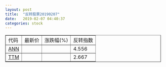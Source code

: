 ```yaml
---
layout: post
title:  "反转股票20190207"
date:   2019-02-07 04:40:37
categories: stock
---
```


<script type="text/javascript">
var stockList = []
stockList.push('gb_ann');
stockList.push('gb_ttm');
</script>

<table border="1">
 <tr>
 <td>代码</td>
  <td>最新价</td>
  <td>涨跌幅(%)</td>
 <td>反转指数</td>
</tr>
  <tr id="ann"><td><a href="http://stock.finance.sina.com.cn/usstock/quotes/ANN.html" target="_blank">ANN</a></td><td></td><td></td><td>4.556</td></tr>
  <tr id="ttm"><td><a href="http://stock.finance.sina.com.cn/usstock/quotes/TTM.html" target="_blank">TTM</a></td><td></td><td></td><td>2.667</td></tr>
</table>
